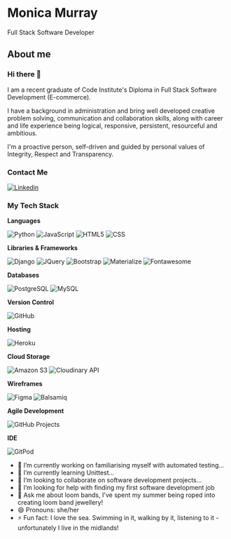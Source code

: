 # Monica Murray

Full Stack Software Developer

## About me

### Hi there 👋

I am a recent graduate of Code Institute's Diploma in Full Stack Software Development (E-commerce).

I have a background in administration and bring well developed creative problem solving, communication and collaboration skills, along with career and life experience being logical, responsive, persistent, resourceful and ambitious.  

I'm a proactive person, self-driven and guided by personal values of Integrity, Respect and Transparency.

### Contact Me

<a href="https://www.linkedin.com/in/monica-murray-29b48a22/">
  <img
    alt="Linkedin" target="_blank" rel="noopener noreferrer"
    src="https://img.shields.io/badge/linkedin-0077B5?logo=linkedin&logoColor=white&style=for-the-badge"/>
</a>

### My Tech Stack

**Languages**

<p>
<img alt="Python" src="https://img.shields.io/badge/python-3776AB?logo=python&logoColor=white&style=for-the-badge">
<img alt="JavaScript" src="https://img.shields.io/badge/javascript-%23323330.svg?style=for-the-badge&logo=javascript&logoColor=%23F7DF1E">
<img alt="HTML5" src="https://img.shields.io/badge/html5-E34F26?logo=html5&logoColor=white&style=for-the-badge">
<img alt="CSS" src="https://img.shields.io/badge/css%203-1572B6?logo=css3&logoColor=white&style=for-the-badge">
</p>

**Libraries &amp; Frameworks**

<p>
<img alt="Django" src="https://img.shields.io/badge/Django-092E20?logo=django&logoColor=white&style=for-the-badge" />
<img alt="JQuery" src="https://img.shields.io/badge/jQuery-0769ad?logo=jquery&logoColor=white&style=for-the-badge" />
<img alt="Bootstrap" src="https://img.shields.io/badge/bootstrap-7952B3?logo=bootstrap&logoColor=white&style=for-the-badge" />
<img alt="Materialize" src="https://img.shields.io/badge/materialize-ee6e73?logo=materialize&logoColor=white&style=for-the-badge" />
<img alt="Fontawesome" src="https://img.shields.io/badge/fontawesome-4f89d0?logo=fontawesome&logoColor=white&style=for-the-badge" />
</p>

**Databases**

<p>
<img alt="PostgreSQL" src="https://img.shields.io/badge/postgreSQL-4169E1?logo=PostgreSQL&logoColor=white&style=for-the-badge" />
<img alt="MySQL" src="https://img.shields.io/badge/mysql-00618a?logo=mysql&logoColor=white&style=for-the-badge" />
</p>

**Version Control**

<img alt="GitHub" src="https://img.shields.io/badge/github-%23121011.svg?style=for-the-badge&logo=github&logoColor=white" /> 

**Hosting**

<p>
    <img alt="Heroku" src="https://img.shields.io/badge/heroku-430098?logo=Heroku&logoColor=white&style=for-the-badge" />
 </p>
 
**Cloud Storage**

 <p>
    <img alt="Amazon S3" src="https://img.shields.io/badge/Amazon_S3-ec7211?logo=aws&logoColor=white&style=for-the-badge" />
    <img alt="Cloudinary API" src="https://img.shields.io/badge/cloudinary%20api-0000FF?logo=cloudinary&logoColor=white&style=for-the-badge" /> 
 </p> 

**Wireframes**

<p>
<img alt="Figma" src="https://img.shields.io/badge/figma-%23F24E1E.svg?style=for-the-badge&logo=figma&logoColor=white" />
<img alt="Balsamiq" src="https://img.shields.io/badge/balsamiq%20wireframes-a60000?logo=balsamiq&logoColor=white&style=for-the-badge" />
</p>

**Agile Development**

<p>
<img alt="GitHub Projects" src="https://img.shields.io/badge/github-%23121011.svg?style=for-the-badge&logo=github&logoColor=white" /> 
</p>

**IDE**

<p>
<img alt="GitPod" src="https://img.shields.io/badge/gitpod-f06611.svg?style=for-the-badge&logo=gitpod&logoColor=white" /> 
</p>

- 🔭 I’m currently working on familiarising myself with automated testing...
- 🌱 I’m currently learning Unittest...
- 👯 I’m looking to collaborate on software development projects...
- 🤔 I’m looking for help with finding my first software development job
- 💬 Ask me about loom bands, I've spent my summer being roped into creating loom band jewellery!             
- 😄 Pronouns: she/her
- ⚡ Fun fact: I love the sea. Swimming in it, walking by it, listening to it - unfortunately I live in the midlands!

